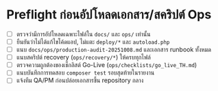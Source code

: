 # Preflight ก่อนอัปโหลดเอกสาร/สคริปต์ Ops

- [ ] ตรวจว่ามีการอัปโหลดเฉพาะไฟล์ใน `docs/` และ `ops/` เท่านั้น
- [ ] ยืนยันว่าไม่ได้แก้ไขโค้ดแอป, ไม่แตะ `deploy/*` และ `autoload.php`
- [ ] แนบ `docs/ops/production-audit-20251008.md` และเอกสาร runbook ทั้งหมด
- [ ] แนบสคริปต์ recovery (`ops/recovery/*`) ให้ครบทุกไฟล์
- [ ] ตรวจความถูกต้องของเช็กลิสต์ Go-Live (`ops/checklists/go_live_TH.md`)
- [ ] แนบบันทึกการทดสอบ `composer test` รอบสุดท้ายในรายงาน
- [ ] แจ้งทีม QA/PM ก่อนปล่อยเอกสารขึ้น repository กลาง
